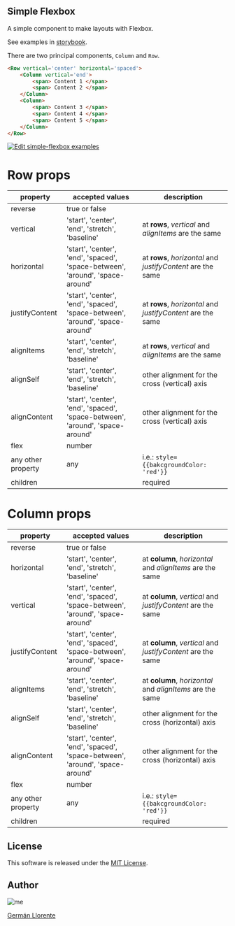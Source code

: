 ## Simple Flexbox

A simple component to make layouts with Flexbox.

See examples in [storybook](https://llorentegerman.github.io/simple-flexbox-storybook/storybook-static).

There are two principal components, `Column` and `Row`.


```html
<Row vertical='center' horizontal='spaced'>
	<Column vertical='end'>
    	<span> Content 1 </span>
        <span> Content 2 </span>
    </Column>
    <Column>
    	<span> Content 3 </span>
        <span> Content 4 </span>
        <span> Content 5 </span>
    </Column>
</Row>
```

[![Edit simple-flexbox examples](https://codesandbox.io/static/img/play-codesandbox.svg)](https://codesandbox.io/s/z3p04l3vol?module=%2Fexamples%2Findex.js)


# Row props
|property|accepted values|description|
| --------- | ----------- | ----------- |
|reverse| true or false |		|
|vertical|	'start', 'center', 'end', 'stretch', 'baseline' |	at **rows**, *vertical* and *alignItems* are the same	|
|horizontal|'start', 'center', 'end', 'spaced', 'space-between', 'around', 'space-around'|	at **rows**, *horizontal* and *justifyContent* are the same|
|justifyContent|'start', 'center', 'end', 'spaced', 'space-between', 'around', 'space-around'|	at **rows**, *horizontal* and *justifyContent* are the same|
|alignItems|'start', 'center', 'end', 'stretch', 'baseline' |	at **rows**, *vertical* and *alignItems* are the same	|
|alignSelf|'start', 'center', 'end', 'stretch', 'baseline' |	other alignment for the cross (vertical) axis	|
|alignContent|'start', 'center', 'end', 'spaced', 'space-between', 'around', 'space-around'|	other alignment for the cross (vertical) axis	|
|flex|	number|		|
|any other property| any | i.e.: `style={{bakcgroundColor: 'red'}}`|
|children|	|	required	|


# Column props
|property|accepted values|description|
| --------- | ----------- | ----------- |
|reverse| true or false |		|
|horizontal|	'start', 'center', 'end', 'stretch', 'baseline' |	at **column**, *horizontal* and *alignItems* are the same	|
|vertical|'start', 'center', 'end', 'spaced', 'space-between', 'around', 'space-around'|	at **column**, *vertical* and *justifyContent* are the same|
|justifyContent|'start', 'center', 'end', 'spaced', 'space-between', 'around', 'space-around'|	at **column**, *vertical* and *justifyContent* are the same|
|alignItems|'start', 'center', 'end', 'stretch', 'baseline' |	at **column**, *horizontal* and *alignItems* are the same	|
|alignSelf|'start', 'center', 'end', 'stretch', 'baseline' |	other alignment for the cross (horizontal) axis	|
|alignContent|'start', 'center', 'end', 'spaced', 'space-between', 'around', 'space-around'|	other alignment for the cross (horizontal) axis	|
|flex|	number|		|
|any other property| any | i.e.: `style={{bakcgroundColor: 'red'}}`|
|children|	|	required	|

License
-------
This software is released under the [MIT License](https://github.com/okunishinishi/node-mysqlspec/blob/master/LICENSE).

Author
-------
![me](https://avatars3.githubusercontent.com/u/21162888?s=100&v=4)

[Germán Llorente](https://github.com/llorentegerman)